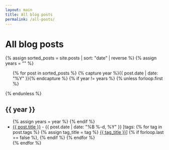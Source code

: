 ```yaml
---
layout: main
title: All blog posts
permalink: /all-posts/
---
```

<div class="page-header">
<h1>All blog posts</h1>
</div>
 {% assign sorted_posts = site.posts | sort: "date" | reverse %}
    {% assign years = "" %}
    <ul>
      {% for post in sorted_posts %}
        {% capture year %}{{ post.date | date: "%Y" }}{% endcapture %}
        {% if year != years %}
          {% unless forloop.first %}</ul>{% endunless %}
          <h2>{{ year }}</h2>
          <ul>
          {% assign years = year %}
        {% endif %}
        <li>
          <a href="{{ post.url }}">{{ post.title }}</a> - 
          <span>{{ post.date | date: "%B %-d, %Y" }}</span>
          <span>
           [tags:
            {% for tag in post.tags %}
              {% assign tag_title = tag %}
              <a href="/tags/{{ tag }}/">{{ tag_title }}</a>]
           {% if forloop.last == false %}, {% endif %}
            {% endfor %}
          </span>
        </li>
      {% endfor %}
    </ul>
